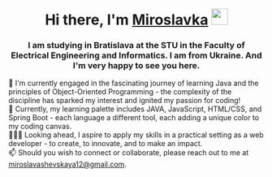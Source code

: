 <h1 align="center">Hi there, I'm  <a href="https://daniilshat.ru/" target="_blank">Miroslavka</a> 
<img src="https://github.com/blackcater/blackcater/raw/main/images/Hi.gif" height="32"/></h1>
<h3 align="center">I am studying in Bratislava at the STU in the Faculty of Electrical Engineering and Informatics. I am from Ukraine. And I'm very happy to see you here. </h3>


🔭 I'm currently engaged in the fascinating journey of learning Java and the principles of Object-Oriented Programming - the complexity of the discipline has sparked my interest and ignited my passion for coding!
<br />
🌱 Currently, my learning palette includes JAVA, JavaScript, HTML/CSS, and Spring Boot - each language a different tool, each adding a unique color to my coding canvas.
<br />
👩🏻‍💻 Looking ahead, I aspire to apply my skills in a practical setting as a web developer - to create, to innovate, and to make an impact.
<br />
📫 Should you wish to connect or collaborate, please reach out to me at miroslavashevskaya12@gmail.com.
<br />



